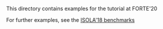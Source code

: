 This directory contains examples for the tutorial at FORTE'20

For further examples, see the
[ISOLA'18 benchmarks](https://github.com/konnov/fault-tolerant-benchmarks/tree/master/isola18/ta)

